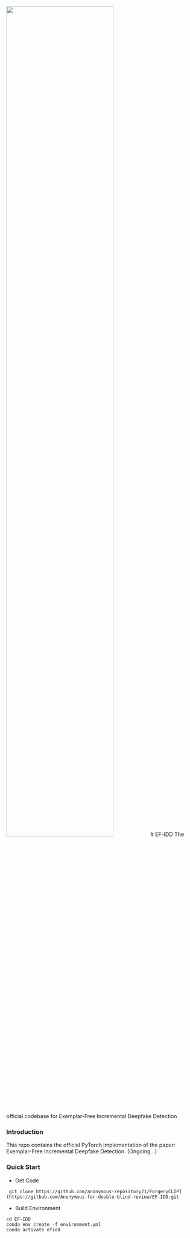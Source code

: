 <img src="[https://i.imgur.com/ZWnhY9T.png](https://github.com/Anonymous-for-double-blind-review/EF-IDD/blob/main/figures/setting.png)" width=75% height=75%>
# EF-IDD
The official codebase for Exemplar-Free Incremental Deepfake Detection

### Introduction
This repo contains the official PyTorch implementation of the paper: Exemplar-Free Incremental Deepfake Detection. (Ongoing...)

### Quick Start

- Get Code
```shell
 git clone https://github.com/anonymous-repository71/ForgeryCLIP](https://github.com/Anonymous-for-double-blind-review/EF-IDD.git
```
- Build Environment
```shell
cd EF-IDD
conda env create -f environment.yml
conda activate efidd
```
